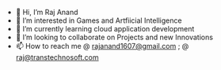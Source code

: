 - 👋 Hi, I’m Raj Anand
- 👀 I’m interested in Games and Artfiicial Intelligence
- 🌱 I’m currently learning cloud application development
- 💞️ I’m looking to collaborate on Projects and new Innovations
- 📫 How to reach me @ rajanand1607@gmail.com ; @ raj@transtechnosoft.com

<!---
SpiderRaj/SpiderRaj is a ✨ special ✨ repository because its `README.md` (this file) appears on your GitHub profile.
You can click the Preview link to take a look at your changes.
--->
